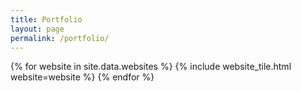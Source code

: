 ```yaml
---
title: Portfolio
layout: page
permalink: /portfolio/
---
```


{% for website in site.data.websites %} 
{% include website_tile.html website=website %}
{% endfor %}

<script src='{{site.baseurl}}/js/portfolio.js'></script>


